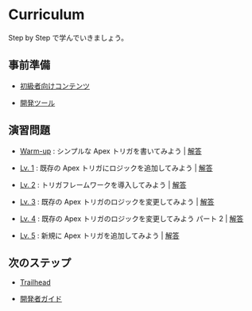 # Curriculum

Step by Step で学んでいきましょう。

## 事前準備

- [初級者向けコンテンツ](../prerequisite/beginner.md)

- [開発ツール](../prerequisite/dev-tools.md)

## 演習問題

- [Warm-up](../exercises/warm-up.md) : シンプルな Apex トリガを書いてみよう | [解答](../exercises/warm-up-answer.md)

- [Lv. 1](../exercises/level-01.md) : 既存の Apex トリガにロジックを追加してみよう | [解答](../exercises/level-01-answer.md)

- [Lv. 2](../exercises/level-02.md) : トリガフレームワークを導入してみよう | [解答](../exercises/level-02-answer.md)

- [Lv. 3](../exercises/level-03.md) : 既存の Apex トリガのロジックを変更してみよう | [解答](../exercises/level-03-answer.md)

- [Lv. 4](../exercises/level-04.md) : 既存の Apex トリガのロジックを変更してみよう パート 2 | [解答](../exercises/level-04-answer.md)

- [Lv. 5](../exercises/level-05.md) : 新規に Apex トリガを追加してみよう | [解答](../exercises/level-05-answer.md)

## 次のステップ

- [Trailhead](../next-step/README.md#trailhead)

- [開発者ガイド](../next-step/README.md#開発者ガイド)
